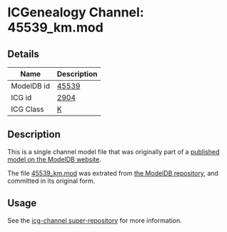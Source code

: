 # ICGenealogy Channel: 45539\_km.mod

## Details

Name | Description
---- | -----------
ModelDB id | [45539](http://senselab.med.yale.edu/ModelDB/ShowModel.cshtml?model=45539)
ICG id | [2904](http://icg.neurotheory.ox.ac.uk/channels/1/2904)
ICG Class | [K](http://icg.neurotheory.ox.ac.uk/channels/1)

## Description

This is a single channel model file that was originally part of a [published model on the ModelDB website](http://senselab.med.yale.edu/mModelDB/ShowModel.cshtml?model=45539).

The file [45539\_km.mod](45539_km.mod) was extrated from [the ModelDB repository](http://senselab.med.yale.edu/ModelDB/ShowModel.cshtml?model=45539), and committed in its original form.

## Usage

See the [icg-channel super-repository](https://github.com/icgenealogy/icg-channels) for more information.